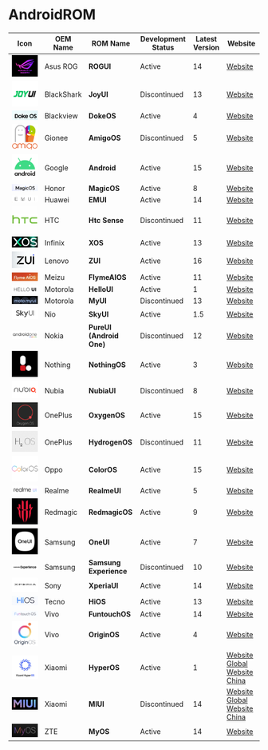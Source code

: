 # AndroidROM


| Icon                           | OEM Name     | ROM Name                  | Development Status | Latest Version | Website                                      |
| ------------------------------ | ------------ | ------------------------- | ------------------ | -------------- | -------------------------------------------- |
| ![ROGUI](Icons/ROGUI.png)       | Asus ROG     | **ROGUI**                 | Active             | 14             | [Website](https://www.asus.com/in/content/ui/)|
| ![JoyUI](Icons/JoyUI.png)       | BlackShark   | **JoyUI**                 | Discontinued       | 13             | [Website]()                                  |
| ![DokeOS](Icons/DokeOS.png)     | Blackview    | **DokeOS**                | Active             | 4              | [Website](https://promo.blackview.hk/os3/)   |
| ![AmigoOS](Icons/AmigoOS.png)   | Gionee       | **AmigoOS**               | Discontinued       | 5              | [Website]()                                  |
| ![Android](Icons/Android.png)   | Google       | **Android**               | Active             | 15             | [Website](https://www.android.com/intl/en_in/android-14/)|
| ![MagicOS](Icons/MagicOS.png)   | Honor        | **MagicOS**               | Active             | 8              | [Website](https://www.honor.com/in/magic-os/)|
| ![EMUI](Icons/EMUI.png)         | Huawei       | **EMUI**                  | Active             | 14             | [Website](https://consumer.huawei.com/en/emui-13/)|
| ![HtcSense](Icons/HtcSense.png) | HTC          | **Htc Sense**             | Discontinued       | 11             | [Website](https://www.android.com/intl/en_in/android-14/)|
| ![XOS](Icons/XOS.png)           | Infinix      | **XOS**                   | Active             | 13             | [Website](https://www.infinixmobiles.in/xos/)|
| ![ZUI](Icons/ZUI.png)           | Lenovo       | **ZUI**                   | Active             | 16             | [Website](https://m.zui.com/#/)              |
| ![FlymeAIOS](Icons/FlymeAIOS.png)| Meizu       | **FlymeAIOS**             | Active             | 11             | [Website](https://www.flyme.com/aios)        |
| ![HelloUI](Icons/HelloUI.png)   | Motorola     | **HelloUI**               | Active             | 1              | [Website](https://www.motorola.in/my-ux/p)   |
| ![MyUI](Icons/MyUI.png)         | Motorola     | **MyUI**                  | Discontinued       | 13             | [Website](https://www.motorola.in/my-ux/p)   |
| ![SkyUI](Icons/SkyUI.png)       | Nio          | **SkyUI**                 | Active             | 1.5            | [Website](https://phone.nio.com/)            |
| ![AndroidOne](Icons/AndroidOne.png)| Nokia     | **PureUI (Android One)**  | Discontinued       | 12             | [Website](https://www.android.com/one/)      |
| ![NothingOS](Icons/NothingOS.png)| Nothing     | **NothingOS**             | Active             | 3              | [Website]()                                  |
| ![NubiaUI](Icons/NubiaUI.png)   | Nubia        | **NubiaUI**               | Discontinued       | 8              | [Website]()                                  |
| ![OxygenOS](Icons/OxygenOS.png) | OnePlus      | **OxygenOS**              | Active             | 15             | [Website](https://www.oneplus.in/oxygenos14) |
| ![HydrogenOS](Icons/HydrogenOS.png)| OnePlus   | **HydrogenOS**            | Discontinued       | 11             | [Website](https://www.oneplus.com/cn/hydrogenos)|
| ![ColorOS](Icons/ColorOS.png)   | Oppo         | **ColorOS**               | Active             | 15             | [Website](https://www.oppo.com/en/coloros14/)|
| ![RealmeUI](Icons/RealmeUI.png) | Realme       | **RealmeUI**              | Active             | 5              | [Website](https://www.realme.com/in/realme-ui-5)|
| ![RedmagicOS](Icons/RedmagicOS.png)| Redmagic  | **RedmagicOS**            | Active             | 9              | [Website]()                                  |
| ![OneUI](Icons/OneUI.png)       | Samsung      | **OneUI**                 | Active             | 7              | [Website](https://www.samsung.com/in/one-ui/)|
| ![SamsungExperience](Icons/SamsungExperience.png)| Samsung | **Samsung Experience**  | Discontinued       | 10             | [Website](https://www.samsung.com/in/one-ui/)|
| ![XperiaUI](Icons/XperiaUI.png) | Sony         | **XperiaUI**              | Active             | 14             | [Website](https://www.android.com/intl/en_in/android-14/)|
| ![HiOS](Icons/HiOS.png)         | Tecno        | **HiOS**                  | Active             | 13             | [Website](https://www.tecno-mobile.com/hios-detail/)|
| ![FuntouchOS](Icons/FuntouchOS.png)| Vivo      | **FuntouchOS**            | Active             | 14             | [Website](https://www.vivo.com/in/funtouch)  |
| ![OriginOS](Icons/OriginOS.png) | Vivo         | **OriginOS**              | Active             | 4              | [Website](https://www.vivo.com.cn/originos)  |
| ![HyperOS](Icons/HyperOS.png)   | Xiaomi       | **HyperOS**               | Active             | 1              | [Website Global](https://www.mi.com/global/hyperos) [Website China](https://hyperos.mi.com/)|
| ![MIUI](Icons/MIUI.png)         | Xiaomi       | **MIUI**                  | Discontinued       | 14             | [Website Global](https://www.mi.com/global/miui) [Website China](https://home.miui.com/14)|
| ![MyOS](Icons/MyOS.png)         | ZTE          | **MyOS**                  | Active             | 14             | [Website](https://www.ztedevices.com/cn/myos/)|

